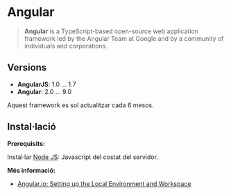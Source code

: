 # Angular

> **Angular** is a TypeScript-based open-source web application framework led by the Angular Team at Google and by a community of individuals and corporations.

## Versions

* **AngularJS**: 1.0 ... 1.7 
* **Angular**: 2.0 ... 9.0

Aquest framework es sol actualitzar cada 6 mesos.

## Instal·lació

**Prerequisits:**

Instal·lar [Node JS](https://nodejs.org/es/): Javascript del costat del servidor.


**Més informació:**

* [Angular.io: Setting up the Local Environment and Workspace](https://angular.io/guide/setup-local)


   